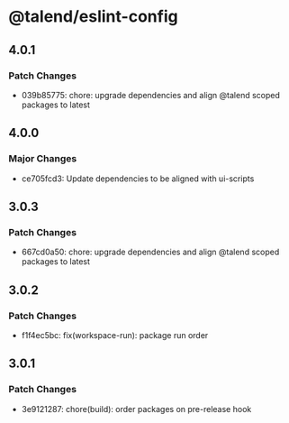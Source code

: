 # @talend/eslint-config

## 4.0.1

### Patch Changes

- 039b85775: chore: upgrade dependencies and align @talend scoped packages to latest

## 4.0.0

### Major Changes

- ce705fcd3: Update dependencies to be aligned with ui-scripts

## 3.0.3

### Patch Changes

- 667cd0a50: chore: upgrade dependencies and align @talend scoped packages to latest

## 3.0.2

### Patch Changes

- f1f4ec5bc: fix(workspace-run): package run order

## 3.0.1

### Patch Changes

- 3e9121287: chore(build): order packages on pre-release hook
